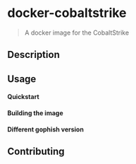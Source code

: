 # docker-cobaltstrike

> A docker image for the CobaltStrike



## Description



## Usage

#### Quickstart



#### Building the image



#### Different gophish version



## Contributing



